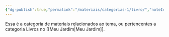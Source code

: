 ```yaml
---
{"dg-publish":true,"permalink":"/materiais/categorias-1/livro/","noteIcon":""}
---
```


Essa é a categoria de materiais relacionados ao tema, ou pertencentes a categoria Livros no [[Meu Jardim\|Meu Jardim]].

